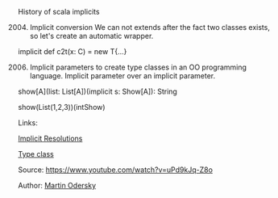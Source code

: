 History of scala implicits

2004. Implicit conversion
We can not extends after the fact two classes exists, so let's create an automatic wrapper.

implicit def c2t(x: C) = new T{...}

2006. Implicit parameters to create type classes in an OO programming language. Implicit parameter over an implicit parameter.


show[A](list: List[A])(implicit s: Show[A]): String

show(List(1,2,3))(intShow)

Links:

[Implicit Resolutions](implicit_resolutions.md)

[Type class](type_class.md)


Source: https://www.youtube.com/watch?v=uPd9kJq-Z8o

Author: [Martin Odersky](../authors/martin_odersky.md)